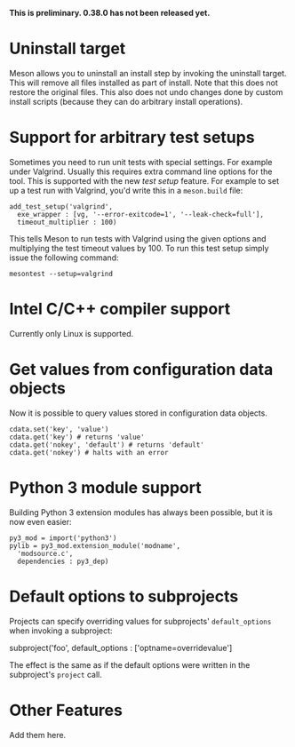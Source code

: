 **This is preliminary. 0.38.0 has not been released yet.**

# Uninstall target

Meson allows you to uninstall an install step by invoking the uninstall target. This will remove all files installed as part of install. Note that this does not restore the original files. This also does not undo changes done by custom install scripts (because they can do arbitrary install operations).

# Support for arbitrary test setups

Sometimes you need to run unit tests with special settings. For example under Valgrind. Usually this requires extra command line options for the tool. This is supported with the new *test setup* feature. For example to set up a test run with Valgrind, you'd write this in a `meson.build` file:

    add_test_setup('valgrind',
      exe_wrapper : [vg, '--error-exitcode=1', '--leak-check=full'],
      timeout_multiplier : 100)

This tells Meson to run tests with Valgrind using the given options and multiplying the test timeout values by 100. To run this test setup simply issue the following command:

    mesontest --setup=valgrind

# Intel C/C++ compiler support

Currently only Linux is supported.

# Get values from configuration data objects

Now it is possible to query values stored in configuration data objects.

    cdata.set('key', 'value')
    cdata.get('key') # returns 'value'
    cdata.get('nokey', 'default') # returns 'default'
    cdata.get('nokey') # halts with an error

# Python 3 module support

Building Python 3 extension modules has always been possible, but it is now even easier:

    py3_mod = import('python3')
    pylib = py3_mod.extension_module('modname',
      'modsource.c',
      dependencies : py3_dep)

# Default options to subprojects

Projects can specify overriding values for subprojects' `default_options` when invoking a subproject:

  subproject('foo', default_options : ['optname=overridevalue']

The effect is the same as if the default options were written in the subproject's `project` call. 

# Other Features

Add them here.